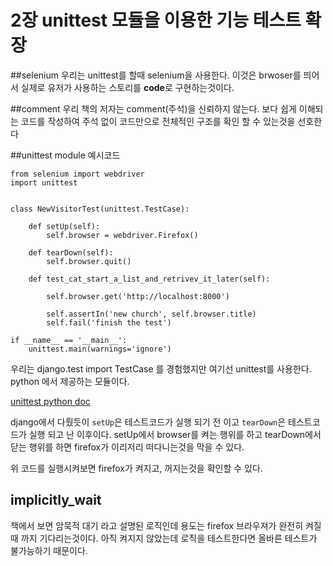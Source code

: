 # 2장 unittest 모듈을 이용한 기능 테스트 확장

##selenium
우리는 unittest를 할때 selenium을 사용한다.
이것은 brwoser를 띄어서 실제로 유저가 사용하는 스토리를 **code**로 구현하는것이다.

##comment
우리 책의 저자는 comment(주석)을 신뢰하지 않는다.
보다 쉽게 이해되는 코드를 작성하여 주석 없이 코드만으로 전체적인
구조를 확인 할 수 있는것을 선호한다

##unittest module
예시코드
```
from selenium import webdriver
import unittest


class NewVisitorTest(unittest.TestCase):

    def setUp(self):
        self.browser = webdriver.Firefox()

    def tearDown(self):
        self.browser.quit()

    def test_cat_start_a_list_and_retrivev_it_later(self):

        self.browser.get('http://localhost:8000')

        self.assertIn('new church', self.browser.title)
        self.fail('finish the test')

if __name__ == '__main__':
    unittest.main(warnings='ignore')
```

우리는 django.test import TestCase 를 경험했지만 여기선 unittest를 사용한다.
python 에서 제공하는 모듈이다.

[unittest python doc](https://docs.python.org/3/library/unittest.html?highlight=unittest#module-unittest)

django에서 다뤘듯이 `setUp`은 테스트코드가 실행 되기 전 이고
`tearDown`은 테스트코드가 실행 되고 난 이후이다.
setUp에서 browser를 켜는 행위를 하고 tearDown에서 닫는 행위를 하면
firefox가 이리저리 떠다니는것을 막을 수 있다.

위 코드를 실행시켜보면 firefox가 켜지고, 꺼지는것을 확인할 수 있다.


## implicitly_wait

책에서 보면 암묵적 대기 라고 설명된 로직인데
용도는 firefox 브라우져가 완전히 켜질 때 까지 기다리는것이다.
아직 켜지지 않았는데 로직을 테스트한다면 올바른 테스트가 불가능하기 때문이다.




